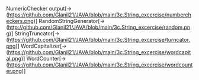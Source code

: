 NumericChecker output[->(https://github.com/Glanil21/JAVA/blob/main/3c.String_excercise/numbercheckers.png)]
RandomStringGenerator[->(http://github.com/Glanil21/JAVA/blob/main/3c.String_excercise/random.png)]
StringTruncator[->(https://github.com/Glanil21/JAVA/blob/main/3c.String_excercise/turncator.png)]
WordCapitalizer[->(https://github.com/Glanil21/JAVA/blob/main/3c.String_excercise/wordcapital.png)]
WordCounter[->(https://github.com/Glanil21/JAVA/blob/main/3c.String_excercise/wordcounter.png)]
